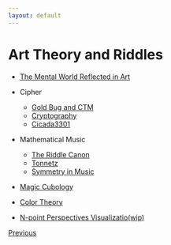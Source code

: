 ```yaml
---
layout: default
---
```


# Art Theory and Riddles

- [The Mental World Reflected in Art](./Reflected_Art.html)
- Cipher
    - [Gold Bug and CTM](./Cipher/Cipher.html)
    - [Cryptography](./Cipher/Crypto.html)
    - [Cicada3301](https://youtu.be/l0z03ntMJio?si=V4f0VvoLvKg8SFap)
- Mathematical Music
    - [The Riddle Canon](./MM/Riddlecanon.html)
    - [Tonnetz](./MM/Tonnetz.html)
    - [Symmetry in Music](./MM/Sym_in_m.html)
- [Magic Cubology](./Cube.html)

- [Color Theory](https://jamie-wong.com/post/color/)

- [N-point Perspectives Visualizatio(wip)](pers.html)


<div class="pagination">
  <a href="{{ '/index.html' | relative_url }}" class="prev-button">Previous</a>
</div>